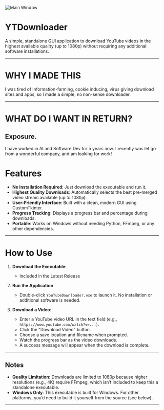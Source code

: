 ![Main Window](https://i.imgur.com/b4K8Aof.png)

# YTDownloader

A simple, standalone GUI application to download YouTube videos in the highest available quality (up to 1080p) without requiring any additional software installations.

---

# WHY I MADE THIS

I was tired of information-farming, cookie inducing, virus giving download sites and apps, so I made a simple, no non-sense downloader.

---

# WHAT DO I WANT IN RETURN?

## Exposure.

I have worked in AI and Software Dev for 5 years now. I recently was let go from a wonderful company, and am looking for work!

# Features

- **No Installation Required**: Just download the executable and run it.
- **Highest Quality Downloads**: Automatically selects the best pre-merged video stream available (up to 1080p).
- **User-Friendly Interface**: Built with a clean, modern GUI using CustomTkinter.
- **Progress Tracking**: Displays a progress bar and percentage during downloads.
- **Portable**: Works on Windows without needing Python, FFmpeg, or any other dependencies.

---

# How to Use

1. **Download the Executable**:
   - Included in the Latest Release

2. **Run the Application**:
   - Double-click `YouTubeDownloader.exe` to launch it. No installation or additional software is needed.

3. **Download a Video**:
   - Enter a YouTube video URL in the text field (e.g., `https://www.youtube.com/watch?v=...`).
   - Click the "Download Video" button.
   - Choose a save location and filename when prompted.
   - Watch the progress bar as the video downloads.
   - A success message will appear when the download is complete.

---

## Notes

- **Quality Limitation**: Downloads are limited to 1080p because higher resolutions (e.g., 4K) require FFmpeg, which isn’t included to keep this a standalone executable.
- **Windows Only**: This executable is built for Windows. For other platforms, you’d need to build it yourself from the source (see below).

---
